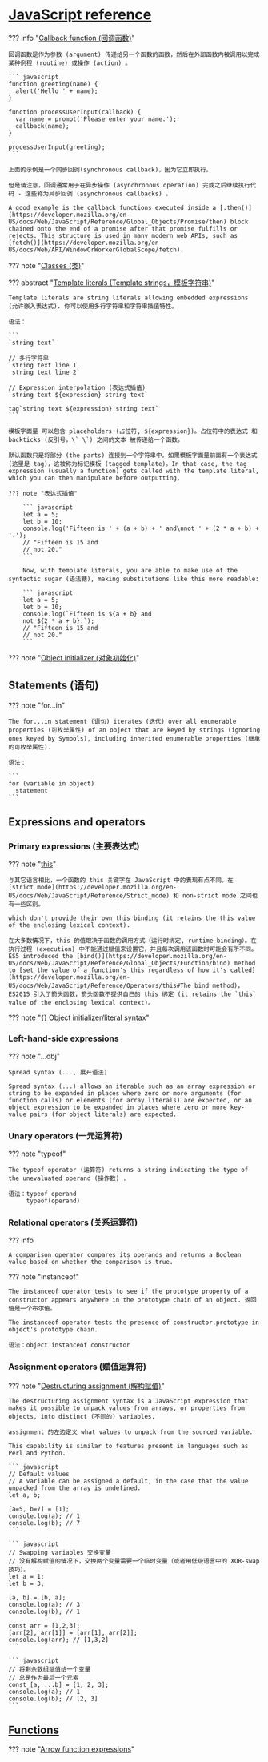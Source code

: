 
# [JavaScript reference](https://developer.mozilla.org/en-US/docs/Web/JavaScript/Reference)

??? info "[Callback function (回调函数)](https://developer.mozilla.org/en-US/docs/Glossary/Callback_function)"

    回调函数是作为参数 (argument) 传递给另一个函数的函数，然后在外部函数内被调用以完成某种例程 (routine) 或操作 (action) 。

    ``` javascript
    function greeting(name) {
      alert('Hello ' + name);
    }

    function processUserInput(callback) {
      var name = prompt('Please enter your name.');
      callback(name);
    }

    processUserInput(greeting);
    ```

    上面的示例是一个同步回调(synchronous callback)，因为它立即执行。

    但是请注意，回调通常用于在异步操作 (asynchronous operation) 完成之后继续执行代码 - 这些称为异步回调 (asynchronous callbacks) 。

    A good example is the callback functions executed inside a [.then()](https://developer.mozilla.org/en-US/docs/Web/JavaScript/Reference/Global_Objects/Promise/then) block chained onto the end of a promise after that promise fulfills or rejects. This structure is used in many modern web APIs, such as [fetch()](https://developer.mozilla.org/en-US/docs/Web/API/WindowOrWorkerGlobalScope/fetch).


??? note "[Classes (类)](https://developer.mozilla.org/en-US/docs/Web/JavaScript/Reference/Classes)"

??? abstract "[Template literals (Template strings，模板字符串)](https://developer.mozilla.org/en-US/docs/Web/JavaScript/Reference/Template_literals)"

    Template literals are string literals allowing embedded expressions (允许嵌入表达式). 你可以使用多行字符串和字符串插值特性。

    语法：

    ```
    `string text`

    // 多行字符串
    `string text line 1
     string text line 2`

    // Expression interpolation (表达式插值)
    `string text ${expression} string text`

    tag`string text ${expression} string text`
    ```

    模板字面量 可以包含 placeholders (占位符, ${expression})。占位符中的表达式 和 backticks (反引号，\` \`) 之间的文本 被传递给一个函数。

    默认函数只是将部分 (the parts) 连接到一个字符串中。如果模板字面量前面有一个表达式(这里是 tag)，这被称为标记模板 (tagged template)。In that case, the tag expression (usually a function) gets called with the template literal, which you can then manipulate before outputting.

    ??? note "表达式插值"

        ``` javascript
        let a = 5;
        let b = 10;
        console.log('Fifteen is ' + (a + b) + ' and\nnot ' + (2 * a + b) + '.');
        // "Fifteen is 15 and
        // not 20."
        ```

        Now, with template literals, you are able to make use of the syntactic sugar (语法糖), making substitutions like this more readable:

        ``` javascript
        let a = 5;
        let b = 10;
        console.log(`Fifteen is ${a + b} and
        not ${2 * a + b}.`);
        // "Fifteen is 15 and
        // not 20."
        ```



??? note "[Object initializer (对象初始化)](https://developer.mozilla.org/en-US/docs/Web/JavaScript/Reference/Operators/Object_initializer)"

## Statements (语句)

??? note "for...in"

    The for...in statement (语句) iterates (迭代) over all enumerable properties (可枚举属性) of an object that are keyed by strings (ignoring ones keyed by Symbols), including inherited enumerable properties (继承的可枚举属性).

    语法：

    ```
    for (variable in object)
      statement
    ```






## Expressions and operators

### Primary expressions (主要表达式)

??? note "[this](https://developer.mozilla.org/en-US/docs/Web/JavaScript/Reference/Operators/this)"

    与其它语言相比，一个函数的 this 关键字在 JavaScript 中的表现有点不同。在 [strict mode](https://developer.mozilla.org/en-US/docs/Web/JavaScript/Reference/Strict_mode) 和 non-strict mode 之间也有一些区别。

    which don't provide their own this binding (it retains the this value of the enclosing lexical context).

    在大多数情况下，this 的值取决于函数的调用方式（运行时绑定, runtime binding）。在执行过程 (execution) 中不能通过赋值来设置它，并且每次调用该函数时可能会有所不同。ES5 introduced the [bind()](https://developer.mozilla.org/en-US/docs/Web/JavaScript/Reference/Global_Objects/Function/bind) method to [set the value of a function's this regardless of how it's called](https://developer.mozilla.org/en-US/docs/Web/JavaScript/Reference/Operators/this#The_bind_method)，ES2015 引入了箭头函数，箭头函数不提供自己的 this 绑定 (it retains the `this` value of the enclosing lexical context)。


??? note "[{} Object initializer/literal syntax](https://developer.mozilla.org/en-US/docs/Web/JavaScript/Reference/Operators/Object_initializer)"

### Left-hand-side expressions

??? note "...obj"

    Spread syntax (..., 展开语法)

    Spread syntax (...) allows an iterable such as an array expression or string to be expanded in places where zero or more arguments (for function calls) or elements (for array literals) are expected, or an object expression to be expanded in places where zero or more key-value pairs (for object literals) are expected.




### Unary operators (一元运算符)

??? note "typeof"

    The typeof operator (运算符) returns a string indicating the type of the unevaluated operand (操作数) .

    语法：typeof operand
         typeof(operand)


### Relational operators (关系运算符)

??? info

    A comparison operator compares its operands and returns a Boolean value based on whether the comparison is true.

??? note "instanceof"

    The instanceof operator tests to see if the prototype property of a constructor appears anywhere in the prototype chain of an object. 返回值是一个布尔值。

    The instanceof operator tests the presence of constructor.prototype in object's prototype chain.

    语法：object instanceof constructor



### Assignment operators (赋值运算符)

??? note "[Destructuring assignment (解构赋值)](https://developer.mozilla.org/en-US/docs/Web/JavaScript/Reference/Operators/Destructuring_assignment)"

    The destructuring assignment syntax is a JavaScript expression that makes it possible to unpack values from arrays, or properties from objects, into distinct (不同的) variables.

    assignment 的左边定义 what values to unpack from the sourced variable.

    This capability is similar to features present in languages such as Perl and Python.

    ``` javascript
    // Default values
    // A variable can be assigned a default, in the case that the value unpacked from the array is undefined.
    let a, b;

    [a=5, b=7] = [1];
    console.log(a); // 1
    console.log(b); // 7
    ```

    ``` javascript
    // Swapping variables 交换变量
    // 没有解构赋值的情况下，交换两个变量需要一个临时变量（或者用低级语言中的 XOR-swap 技巧）。
    let a = 1;
    let b = 3;

    [a, b] = [b, a];
    console.log(a); // 3
    console.log(b); // 1

    const arr = [1,2,3];
    [arr[2], arr[1]] = [arr[1], arr[2]];
    console.log(arr); // [1,3,2]
    ```

    ``` javascript
    // 将剩余数组赋值给一个变量
    // 总是作为最后一个元素
    const [a, ...b] = [1, 2, 3];
    console.log(a); // 1
    console.log(b); // [2, 3]
    ```




## [Functions](https://developer.mozilla.org/en-US/docs/Web/JavaScript/Reference/Functions)

??? note "[Arrow function expressions](https://developer.mozilla.org/en-US/docs/Web/JavaScript/Reference/Functions/Arrow_functions)"

